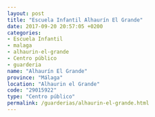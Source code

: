 ```yaml
---
layout: post
title: "Escuela Infantil Alhaurín El Grande"
date: 2017-09-20 20:57:05 +0200
categories:
- Escuela Infantil
- malaga
- alhaurin-el-grande
- Centro público
- guarderia
name: "Alhaurín El Grande"
province: "Málaga"
location: "Alhaurin el Grande"
code: "29015922"
type: "Centro público"
permalink: /guarderias/alhaurin-el-grande.html
---
```

